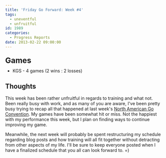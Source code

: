 ```yaml
---
title: 'Friday Go Forward: Week #4'
tags:
  - uneventful
  - unfruitful
id: 1989
categories:
  - Progress Reports
date: 2013-02-22 09:00:00
---
```


## <span style="line-height: 13px; font-size: 1.17em;">Games</span>

*   KGS - 4 games (2 wins : 2 losses)

## Thoughts

This week has been rather unfruitful in regards to training and what not. Been really busy with work, and as many of you are aware, I've been pretty busy trying to recap all that happened at last week's [North American Go Convention](http://www.bengozen.com/north-american-go-convention-day-1/ "North American Go Convention — Day 1"). My games have been somewhat hit or miss. Not the happiest with my performance this week, but I plan on finding ways to continue improving my game.

Meanwhile, the next week will probably be spent restructuring my schedule regarding blog posts and how training will all fit together without detracting from other aspects of my life. I'll be sure to keep everyone posted when I have a finalized schedule that you all can look forward to. =)